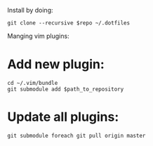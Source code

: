 Install by doing:

```
git clone --recursive $repo ~/.dotfiles
```

Manging vim plugins:

# Add new plugin:
```
cd ~/.vim/bundle
git submodule add $path_to_repository
```

# Update all plugins:
```
git submodule foreach git pull origin master
```
